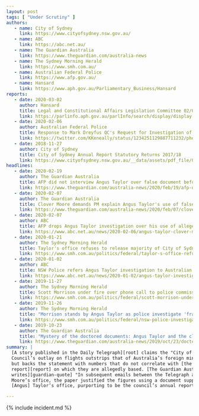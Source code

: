 ```yaml
---
layout: post
tags: [ "Under Scrutiny" ]
authors:
   - name: City of Sydney
     link: https://www.cityofsydney.nsw.gov.au/
   - name: ABC
     link: https://abc.net.au/
   - name: The Guardian Australia
     link: https://www.theguardian.com/australia-news
   - name: The Sydney Morning Herald
     link: https://www.smh.com.au/
   - name: Australian Federal Police
     link: https://www.afp.gov.au/
   - name: Hansard
     link: https://www.aph.gov.au/Parliamentary_Business/Hansard
reports:
   - date: 2020-03-02
     author: Hansard
     title: Legal and Constitutional Affairs Legislation Committee 02/03/2020, Estimates, HOME AFFAIRS PORTFOLIO, Australian Federal Police
     link: https://parlinfo.aph.gov.au/parlInfo/search/display/display.w3p;adv=yes;db=COMMITTEES;id=committees%2Festimate%2F9cba4477-60ef-40db-a537-241108688a6c%2F0002;orderBy=date-eFirst;page=0;query=Dataset%3AcomSen,estimate%20CommitteeName_Phrase%3A%22legal%20and%20constitutional%20affairs%20legislation%20committee%22;rec=0;resCount=Default
   - date: 2020-02-06
     author: Australian Federal Police
     title: Response to Mark Dreyfus QC's Request for Investigation of Angus Taylor
     link: https://twitter.com/KKeneally/status/1234251129887711232/photo/1
   - date: 2018-11-27
     author: City of Sydney
     title: City of Sydney Annual Report Statutory Returns 2017/18
     link: https://www.cityofsydney.nsw.gov.au/__data/assets/pdf_file/0004/309118/City-of-Sydney-Annual-Report-Statutory-Returns-2017-18.pdf
headlines:
   - date: 2020-02-19
     author: The Guardian Australia
     title: AFP did not interview Angus Taylor over false document before dropping investigation
     link: https://www.theguardian.com/australia-news/2020/feb/19/afp-did-not-interview-angus-taylor-over-false-document-before-dropping-investigation
   - date: 2020-02-07
     author: The Guardian Australia
     title: Clover Moore demands PM explain Angus Taylor's use of false document to attack her
     link: https://www.theguardian.com/australia-news/2020/feb/07/clover-moore-demands-pm-explain-angus-taylors-use-of-false-document-to-attack-her
   - date: 2020-02-07
     author: ABC
     title: AFP drops Angus Taylor investigation over his use of allegedly forged documents in attack on Clover Moore
     link: https://www.abc.net.au/news/2020-02-06/angus-taylor-clover-moore-investigation-dropped-by-afp/11937906
   - date: 2020-01-21
     author: The Sydney Morning Herald
     title: Taylor's office refuses to release majority of City of Sydney travel claim documents
     link: https://www.smh.com.au/politics/federal/taylor-s-office-refuses-to-release-majority-of-city-of-sydney-travel-claim-documents-20200120-p53t3c.html
   - date: 2020-01-02
     author: ABC
     title: NSW Police refers Angus Taylor investigation to Australian Federal Police
     link: https://www.abc.net.au/news/2020-01-02/angus-taylor-investigation-referred-to-afp/11837218
   - date: 2019-11-27
     author: The Sydney Morning Herald
     title: Scott Morrison under fire over phone call to police commissioner
     link: https://www.smh.com.au/politics/federal/scott-morrison-under-fire-over-phone-call-to-police-commissioner-20191127-p53epd.html
   - date: 2019-11-26
     author: The Sydney Morning Herald
     title: "Morrison stands by Angus Taylor as police investigate 'fraudulent' documents"
     link: https://www.smh.com.au/politics/federal/nsw-police-investigating-angus-taylor-over-alleged-fraudulent-documents-20191126-p53e9r.html
   - date: 2019-10-23
     author: The Guardian Australia
     title: "Mystery of the doctored documents: Angus Taylor and the climate attack on Sydney's lord mayor"
     link: https://www.theguardian.com/australia-news/2019/oct/23/doctored-documents-angus-taylor-news-corp-climate-clover-moore
summary: |
  [A story published in the Daily Telegraph][root] claims the "City of Sydney
  Council’s outlay on flights outstrips that of Australia’s foreign ministers",
  but backs the statement with numbers that do not correlate with [the
  report][report] on which they are allegedly based. [The Guardian Australia
  writes][guardian-quote] "In subsequent emails between the Telegraph and
  Moore’s office, the paper justified the figures using a document supplied by
  [Angus] Taylor’s office, purporting to be the council’s annual report."

---
```

{% include incident.md %}

[root]: https://www.dailytelegraph.com.au/news/nsw/federal-government-tells-city-of-sydney-mayor-clover-moore-to-rein-in-councils-travel-spending/news-story/23f6cad04062a6e9962cd8eef4456834
[report]: https://www.cityofsydney.nsw.gov.au/__data/assets/pdf_file/0004/309118/City-of-Sydney-Annual-Report-Statutory-Returns-2017-18.pdf
[guardian-quote]: https://www.theguardian.com/australia-news/2019/oct/23/doctored-documents-angus-taylor-news-corp-climate-clover-moore
